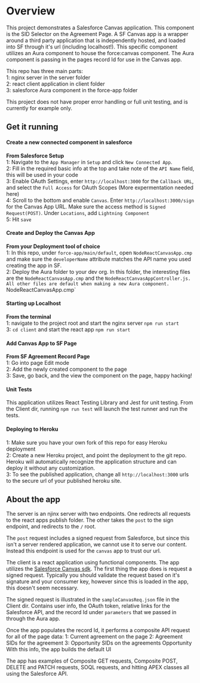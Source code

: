 # Overview

This project demonstrates a Salesforce Canvas application. This component is the SID Selector on the Agreement Page. A SF Canvas app is a wrapper around a third party application that is independently hosted, and loaded into SF through it's url (including localhost!). This specific component utilizes an Aura component to house the force:canvas component. The Aura component is passing in the pages record Id for use in the Canvas app.

This repo has three main parts:  
1: nginx server in the server folder  
2: react client application in client folder  
3: salesforce Aura component in the force-app folder

This project does not have proper error handling or full unit testing, and is currently for example only.

## Get it running

#### Create a new connected component in salesforce

**From Salesforce Setup**  
1: Navigate to the `App Manager` in `Setup` and click `New Connected App`.  
2: Fill in the required basic info at the top and take note of the `API Name` field, this will be used in your code  
3: Enable OAuth Settings, enter `http://localhost:3000` for the `Callback URL`, and select the `Full Access` for OAuth Scopes (More expermentation needed here)  
4: Scroll to the bottom and enable `Canvas`. Enter `http://localhost:3000/sign` for the Canvas App URL. Make sure the access method is `Signed Request(POST)`. Under `Locations`, add `Lightning Component`  
5: Hit `save`

#### Create and Deploy the Canvas App

**From your Deployment tool of choice**  
1: In this repo, under `force-app/main/default`, open `NodeReactCanvasApp.cmp` and make sure the `developerName` attribute matches the API name you used creating the app in SF.  
2: Deploy the Aura folder to your dev org. In this folder, the interesting files are the `NodeReactCanvasApp.cmp` and the `NodeReactCanvasAppController.js. All other files are default when making a new Aura component. `NodeReactCanvasApp.cmp`

#### Starting up Localhost

**From the terminal**  
1: navigate to the project root and start the nginx server `npm run start`  
3: `cd client` and start the react app `npm run start`

#### Add Canvas App to SF Page

**From SF Agreement Record Page**  
1: Go into page Edit mode  
2: Add the newly created component to the page  
3: Save, go back, and the view the component on the page, happy hacking!

#### Unit Tests

This application utilizes React Testing Library and Jest for unit testing. From the Client dir, running `npm run test` will launch the test runner and run the tests.

#### Deploying to Heroku

1: Make sure you have your own fork of this repo for easy Heroku deployment  
2: Create a new Heroku project, and point the deployment to the git repo. Heroku will automatically recognize the application structure and can deploy it without any customization.  
3: To see the published application, change all `http://localhost:3000` urls to the secure url of your published heroku site.

## About the app

The server is an njinx server with two endpoints. One redirects all requests to the react apps publish folder. The other takes the `post` to the sign endpoint, and redirects to the `/` root.

The `post` request includes a signed request from Salesforce, but since this isn't a server rendered application, we cannot use it to serve our content. Instead this endpoint is used for the `canvas` app to trust our url.

The client is a react application using functional components. The app utilizes the [Salesforce Canvas sdk](https://github.com/forcedotcom/SalesforceCanvasJavascriptSDK). The first thing the app does is request a signed request. Typically you should validate the request based on it's signature and your consumer key, however since this is loaded in the app, this doesn't seem necessary.

The signed request is illustrated in the `sampleCanvasReq.json` file in the Client dir. Contains user info, the OAuth token, relative links for the Salesforce API, and the record Id under `parameters` that we passed in through the Aura app.

Once the app populates the record Id, it performs a composite API request for all of the page data:
1: Current agreement on the page
2: Agreement SIDs for the agreement
3: Opportunity SIDs on the agreements Opportunity
With this info, the app builds the default UI

The app has examples of Composite GET requests, Composite POST, DELETE and PATCH requests, SOQL requests, and hitting APEX classes all using the Salesforce API.
